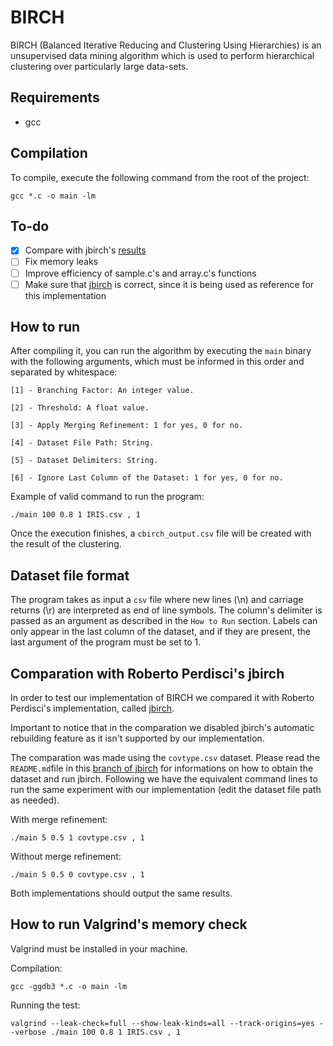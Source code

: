 # BIRCH

BIRCH (Balanced Iterative Reducing and Clustering Using Hierarchies) is an unsupervised data mining algorithm which is used to perform hierarchical clustering over particularly large data-sets.

## Requirements
* gcc

## Compilation

To compile, execute the following command from the root of the project:

```
gcc *.c -o main -lm
```

## To-do
- [x] Compare with jbirch's [results](https://github.com/douglas444/jbirch/tree/reference-results)
- [ ] Fix memory leaks
- [ ] Improve efficiency of sample.c's and array.c's functions
- [ ] Make sure that [jbirch](https://github.com/perdisci/jbirch) is correct, since it is being used as reference for this implementation

## How to run

After compiling it, you can run the algorithm by executing the `main` binary with the following arguments, which must be informed in this order and separated by whitespace:

~~~
[1] - Branching Factor: An integer value.

[2] - Threshold: A float value.

[3] - Apply Merging Refinement: 1 for yes, 0 for no.

[4] - Dataset File Path: String.

[5] - Dataset Delimiters: String.

[6] - Ignore Last Column of the Dataset: 1 for yes, 0 for no.
~~~

Example of valid command to run the program:

```
./main 100 0.8 1 IRIS.csv , 1
```
Once the execution finishes, a `cbirch_output.csv` file will be created with the result of the clustering.

## Dataset file format

The program takes as input a `csv` file where new lines (\n) and carriage returns (\r) are interpreted as end of line symbols. The column's delimiter is passed as an argument as described in the `How to Run` section.
Labels can only appear in the last column of the dataset, and if they are present, the last argument of the program must be set to 1.

## Comparation with Roberto Perdisci's jbirch

In order to test our implementation of BIRCH we compared it with Roberto Perdisci's implementation, called [jbirch](https://github.com/perdisci/jbirch).

Important to notice that in the comparation we disabled jbirch's automatic rebuilding feature as it isn't supported by our implementation.

The comparation was made using the `covtype.csv` dataset. Please read the `README.md`file in this [branch of jbirch](https://github.com/douglas444/jbirch/tree/reference-results) for informations on how to obtain the dataset and run jbirch. Following we have the equivalent command lines to run the same experiment with our implementation (edit the dataset file path as needed).

With merge refinement:
```
./main 5 0.5 1 covtype.csv , 1
```

Without merge refinement:
```
./main 5 0.5 0 covtype.csv , 1
```

Both implementations should output the same results.

## How to run Valgrind's memory check

Valgrind must be installed in your machine.

Compilation:
```
gcc -ggdb3 *.c -o main -lm
```
Running the test:
```
valgrind --leak-check=full --show-leak-kinds=all --track-origins=yes --verbose ./main 100 0.8 1 IRIS.csv , 1
```

